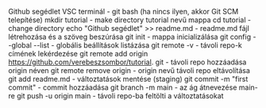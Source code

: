 Github segédlet
VSC terminál - git bash (ha nincs ilyen, akkor Git SCM telepítése)
mkdir tutorial - make directory tutorial nevű mappa
cd tutorial - change directory
echo "Github segédlet" >> readme.md - readme.md fájl létrehozása és a szöveg beszúrása
git init - mappa inicializálása
git config --global --list - globális beállítások listázása
git remote -v - távoli repo-k címének lekérdezése
git remote add origin https://github.com/verebeszsombor/tutorial.
git - távoli repo hozzáadása origin néven
git remote remove origin - origin nevű távoli repo eltávolítása
git add readme.md - változtatások mentése (staging)
git commit -m "first commit" - commit hozzáadása
git branch -m main - az ág átnevezése main-re
git push -u origin main - távoli repo-ba feltölti a változtatásokat